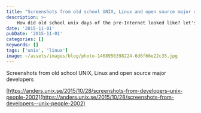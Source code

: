```yaml
---
title: "Screenshots from old school UNIX, Linux and open source major developers"
description: >-
    How did old school unix days of the pre-Internet looked like? let's get a glimpse
date: '2015-11-01'
pubDate: '2015-11-01'
categories: []
keywords: []
tags: ['unix', 'linux']
image: ~/assets/images/blog/photo-1468956398224-6d6f66e22c35.jpg
---
```


Screenshots from old school UNIX, Linux and open source major developers

[https://anders.unix.se/2015/10/28/screenshots-from-developers–unix-people-2002](https://anders.unix.se/2015/10/28/screenshots-from-developers--unix-people-2002)

